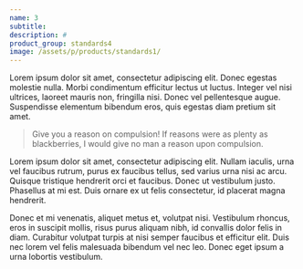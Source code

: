 ```yaml
---
name: 3
subtitle:
description: #
product_group: standards4
image: /assets/p/products/standards1/
---
```

Lorem ipsum dolor sit amet, consectetur adipiscing elit. Donec egestas molestie nulla. Morbi condimentum efficitur lectus ut luctus. Integer vel nisi ultrices, laoreet mauris non, fringilla nisi. Donec vel pellentesque augue. Suspendisse elementum bibendum eros, quis egestas diam pretium sit amet.

>Give you a reason on compulsion! If reasons were as plenty as blackberries, I would give no man a reason upon compulsion.

Lorem ipsum dolor sit amet, consectetur adipiscing elit. Nullam iaculis, urna vel faucibus rutrum, purus ex faucibus tellus, sed varius urna nisi ac arcu. Quisque tristique hendrerit orci et faucibus. Donec ut vestibulum justo. Phasellus at mi est. Duis ornare ex ut felis consectetur, id placerat magna hendrerit.

Donec et mi venenatis, aliquet metus et, volutpat nisi. Vestibulum rhoncus, eros in suscipit mollis, risus purus aliquam nibh, id convallis dolor felis in diam. Curabitur volutpat turpis at nisi semper faucibus et efficitur elit. Duis nec lorem vel felis malesuada bibendum vel nec leo. Donec eget ipsum a urna lobortis vestibulum.
